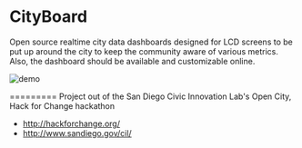 CityBoard
=========

Open source realtime city data dashboards designed for LCD screens to be put up around the city to keep the community aware of various metrics. Also, the dashboard should be available and customizable online.

![demo](http://cl.ly/image/3k2A1h1J2x0k/Image%202014-06-01%20at%2010.47.46%20PM.png)

=========
Project out of the San Diego Civic Innovation Lab's Open City, Hack for Change hackathon
* http://hackforchange.org/
* http://www.sandiego.gov/cil/
